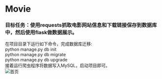 # Movie
### 目标任务：使用requests抓取电影网站信息和下载链接保存到数据库中，然后使用flask做数据展示。

在项目目录下运行如下命令，完成数据库迁移: <br>
python manage.py db init  <br>
python manage.py db migrate  <br>
python manage.py db upgrade  <br>
接着运行爬虫程序将数据写入MySQL，启动项目即可。 <br>
![首页](https://images2018.cnblogs.com/blog/1242176/201804/1242176-20180430190251050-1303022951.png)

